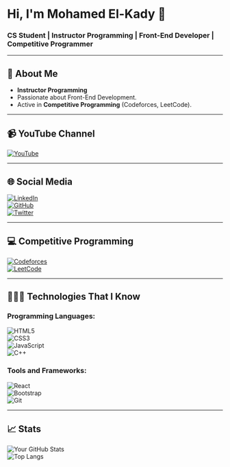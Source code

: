 # Hi, I'm Mohamed El-Kady 👋  
### CS Student | Instructor Programming | Front-End Developer | Competitive Programmer  

---

## 🌟 About Me  
- **Instructor Programming**  
- Passionate about Front-End Development.  
- Active in **Competitive Programming** (Codeforces, LeetCode).  

---

## 📹 YouTube Channel  
[![YouTube](https://img.shields.io/badge/YouTube-Channel-red?style=for-the-badge&logo=youtube&logoColor=white)](https://www.youtube.com/your-channel-link)  

---

## 🌐 Social Media  
[![LinkedIn](https://img.shields.io/badge/LinkedIn-Profile-blue?style=for-the-badge&logo=linkedin&logoColor=white)](https://www.linkedin.com/in/your-linkedin-link)  
[![GitHub](https://img.shields.io/badge/GitHub-Profile-black?style=for-the-badge&logo=github&logoColor=white)](https://github.com/your-github-username)  
[![Twitter](https://img.shields.io/badge/Twitter-Profile-blue?style=for-the-badge&logo=twitter&logoColor=white)](https://twitter.com/your-twitter-link)  

---

## 💻 Competitive Programming  
[![Codeforces](https://img.shields.io/badge/Codeforces-Profile-lightgrey?style=for-the-badge&logo=codeforces&logoColor=black)](https://codeforces.com/profile/your-codeforces-handle)  
[![LeetCode](https://img.shields.io/badge/LeetCode-Profile-orange?style=for-the-badge&logo=leetcode&logoColor=white)](https://leetcode.com/your-leetcode-profile)  

---

## 👨🏻‍💻 Technologies That I Know  
### Programming Languages:  
![HTML5](https://img.shields.io/badge/HTML5-orange?style=for-the-badge&logo=html5&logoColor=white)  
![CSS3](https://img.shields.io/badge/CSS3-blue?style=for-the-badge&logo=css3&logoColor=white)  
![JavaScript](https://img.shields.io/badge/JavaScript-yellow?style=for-the-badge&logo=javascript&logoColor=black)  
![C++](https://img.shields.io/badge/C++-blue?style=for-the-badge&logo=c%2B%2B&logoColor=white)  

### Tools and Frameworks:  
![React](https://img.shields.io/badge/React-61DAFB?style=for-the-badge&logo=react&logoColor=black)  
![Bootstrap](https://img.shields.io/badge/Bootstrap-purple?style=for-the-badge&logo=bootstrap&logoColor=white)  
![Git](https://img.shields.io/badge/Git-orange?style=for-the-badge&logo=git&logoColor=white)  

---

## 📈 Stats  
![Your GitHub Stats](https://github-readme-stats.vercel.app/api?username=your-github-username&show_icons=true&theme=radical)  
![Top Langs](https://github-readme-stats.vercel.app/api/top-langs/?username=your-github-username&layout=compact&theme=radical)  

